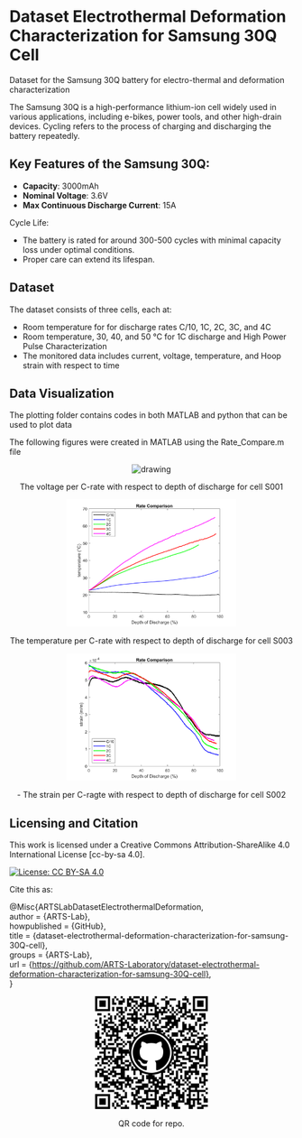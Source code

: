 # Dataset Electrothermal Deformation Characterization for Samsung 30Q Cell
Dataset for the Samsung 30Q battery for electro-thermal and deformation characterization

The Samsung 30Q is a high-performance lithium-ion cell widely used in various applications, including e-bikes, power tools, and other high-drain devices. Cycling refers to the process of charging and discharging the battery repeatedly.

## Key Features of the Samsung 30Q:
- **Capacity**: 3000mAh
- **Nominal Voltage**: 3.6V
- **Max Continuous Discharge Current**: 15A

Cycle Life:
   - The battery is rated for around 300-500 cycles with minimal capacity loss under optimal conditions.
   - Proper care can extend its lifespan.

## Dataset
The dataset consists of three cells, each at:
 - Room temperature for for discharge rates C/10, 1C, 2C, 3C, and 4C
 - Room temperature, 30, 40, and 50 °C for 1C discharge and High Power Pulse Characterization
 - The monitored data includes current, voltage, temperature, and Hoop strain with respect to time

## Data Visualization
The plotting folder contains codes in both MATLAB and python that can be used to plot data

The following figures were created in MATLAB using the Rate_Compare.m file

<p align="center">
<img src=""media/S001_Voltage.png"" alt="drawing" width="300"/>
</p>
<p align="center">
The voltage per C-rate with respect to depth of discharge for cell S001
</p>

<p align="center">
<img src="media/S003_Temperature.png" alt="drawing" width="300"/>
</p>
<p align="center">
The temperature per C-rate with respect to depth of discharge for cell S003
</p>

<p align="center">
<img src="media/S002_Strain.png" alt="drawing" width="300"/>
</p>
<p align="center">
 - The strain per C-ragte with respect to depth of discharge for cell S002
</p>

## Licensing and Citation

This work is licensed under a Creative Commons Attribution-ShareAlike 4.0 International License [cc-by-sa 4.0].

[![License: CC BY-SA 4.0](https://img.shields.io/badge/License-CC_BY--SA_4.0-lightgrey.svg)](https://creativecommons.org/licenses/by-sa/4.0/)


Cite this as: 

@Misc{ARTSLabDatasetElectrothermalDeformation,    
  author = {ARTS-Lab},  
  howpublished = {GitHub},  
  title  = {dataset-electrothermal-deformation-characterization-for-samsung-30Q-cell},    
  groups = {ARTS-Lab},    
  url    = {https://github.com/ARTS-Laboratory/dataset-electrothermal-deformation-characterization-for-samsung-30Q-cell},   
}

<p align="center">
<img src="media/QR-code.png" alt="drawing" width="200"/>
</p>
<p align="center">
QR code for repo.
</p>
